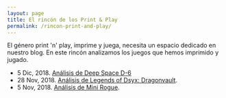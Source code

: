 ```yaml
---
layout: page
title: El rincón de los Print & Play
permalink: /rincon-print-and-play/
---
```


El género print 'n' play, imprime y juega, necesita un espacio dedicado en
nuestro blog. En este rincón analizamos los juegos que hemos imprimido y jugado.

* 5 Dic, 2018. [Análisis de Deep Space D-6]({{site.baseurl}}/2018/12/05/analisis-deep-space-d6/)
* 28 Nov, 2018. [Análisis de Legends of Dsyx: Dragonvault]({{site.baseurl}}/2018/11/28/analisis-dragonvault/).
* 5 Nov, 2018. [Análisis de Mini Rogue]({{site.baseurl}}/2018/11/05/analisis-mini-rogue/).
